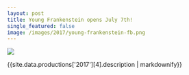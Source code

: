 ```yaml
---
layout: post
title: Young Frankenstein opens July 7th!
single_featured: false
image: /images/2017/young-frankenstein-fb.png
---
```

![](/images/2017/{{site.data.productions['2017'][4].image}})

{{site.data.productions['2017'][4].description | markdownify}}
